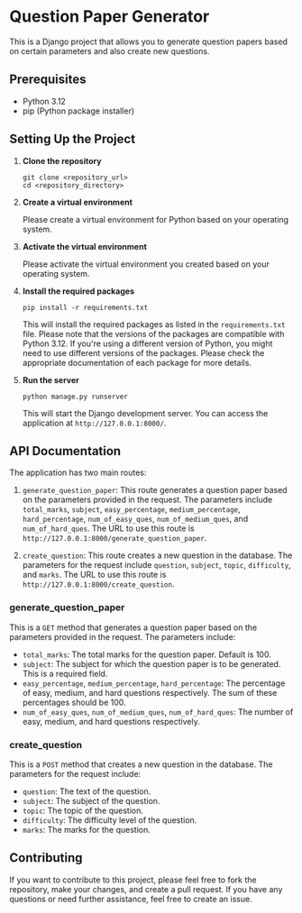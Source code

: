 # Question Paper Generator

This is a Django project that allows you to generate question papers based on certain parameters and also create new questions.

## Prerequisites

- Python 3.12
- pip (Python package installer)

## Setting Up the Project

1. **Clone the repository**

    ```
    git clone <repository_url>
    cd <repository_directory>
    ```

2. **Create a virtual environment**

    Please create a virtual environment for Python based on your operating system.

3. **Activate the virtual environment**

    Please activate the virtual environment you created based on your operating system.

4. **Install the required packages**

    ```
    pip install -r requirements.txt
    ```

    This will install the required packages as listed in the `requirements.txt` file. Please note that the versions of the packages are compatible with Python 3.12. If you're using a different version of Python, you might need to use different versions of the packages. Please check the appropriate documentation of each package for more details.

5. **Run the server**

    ```
    python manage.py runserver
    ```

    This will start the Django development server. You can access the application at `http://127.0.0.1:8000/`.

## API Documentation

The application has two main routes:

1. `generate_question_paper`: This route generates a question paper based on the parameters provided in the request. The parameters include `total_marks`, `subject`, `easy_percentage`, `medium_percentage`, `hard_percentage`, `num_of_easy_ques`, `num_of_medium_ques`, and `num_of_hard_ques`. The URL to use this route is `http://127.0.0.1:8000/generate_question_paper`.

2. `create_question`: This route creates a new question in the database. The parameters for the request include `question`, `subject`, `topic`, `difficulty`, and `marks`. The URL to use this route is `http://127.0.0.1:8000/create_question`.

### generate_question_paper

This is a `GET` method that generates a question paper based on the parameters provided in the request. The parameters include:

- `total_marks`: The total marks for the question paper. Default is 100.
- `subject`: The subject for which the question paper is to be generated. This is a required field.
- `easy_percentage`, `medium_percentage`, `hard_percentage`: The percentage of easy, medium, and hard questions respectively. The sum of these percentages should be 100.
- `num_of_easy_ques`, `num_of_medium_ques`, `num_of_hard_ques`: The number of easy, medium, and hard questions respectively.

### create_question

This is a `POST` method that creates a new question in the database. The parameters for the request include:

- `question`: The text of the question.
- `subject`: The subject of the question.
- `topic`: The topic of the question.
- `difficulty`: The difficulty level of the question.
- `marks`: The marks for the question.

## Contributing

If you want to contribute to this project, please feel free to fork the repository, make your changes, and create a pull request. If you have any questions or need further assistance, feel free to create an issue.

